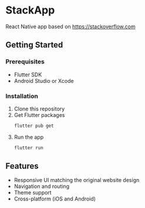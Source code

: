 # StackApp

React Native app based on https://stackoverflow.com


## Getting Started

### Prerequisites
- Flutter SDK
- Android Studio or Xcode

### Installation

1. Clone this repository
2. Get Flutter packages
   ```bash
   flutter pub get
   ```
3. Run the app
   ```bash
   flutter run
   ```


## Features

- Responsive UI matching the original website design
- Navigation and routing
- Theme support
- Cross-platform (iOS and Android)
